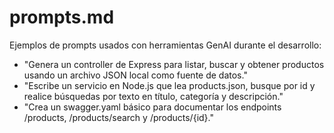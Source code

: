 # prompts.md
Ejemplos de prompts usados con herramientas GenAI durante el desarrollo:

- "Genera un controller de Express para listar, buscar y obtener productos usando un archivo JSON local como fuente de datos."
- "Escribe un servicio en Node.js que lea products.json, busque por id y realice búsquedas por texto en título, categoría y descripción."
- "Crea un swagger.yaml básico para documentar los endpoints /products, /products/search y /products/{id}."